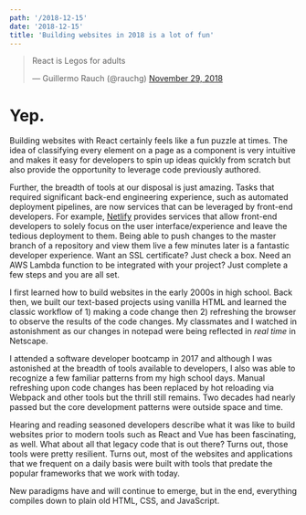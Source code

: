 ```yaml
---
path: '/2018-12-15'
date: '2018-12-15'
title: 'Building websites in 2018 is a lot of fun'
---
```


<blockquote class="twitter-tweet tw-align-center" data-theme="dark" data-lang="en"><p lang="en" dir="ltr">React is Legos for adults</p>&mdash; Guillermo Rauch (@rauchg) <a href="https://twitter.com/rauchg/status/1068183829737664512?ref_src=twsrc%5Etfw">November 29, 2018</a></blockquote>

# Yep.

Building websites with React certainly feels like a fun puzzle at times. The idea of classifying every element on a page as a component is very intuitive and makes it easy for developers to spin up ideas quickly from scratch but also provide the opportunity to leverage code previously authored.

Further, the breadth of tools at our disposal is just amazing. Tasks that required significant back-end engineering experience, such as automated deployment pipelines, are now services that can be leveraged by front-end developers. For example, [Netlify](https://www.netlify.com) provides services that allow front-end developers to solely focus on the user interface/experience and leave the tedious deployment to them. Being able to push changes to the master branch of a repository and view them live a few minutes later is a fantastic developer experience. Want an SSL certificate? Just check a box. Need an AWS Lambda function to be integrated with your project? Just complete a few steps and you are all set.

I first learned how to build websites in the early 2000s in high school. Back then, we built our text-based projects using vanilla HTML and learned the classic workflow of 1) making a code change then 2) refreshing the browser to observe the results of the code changes. My classmates and I watched in astonishment as our changes in notepad were being reflected in _real time_ in Netscape.

I attended a software developer bootcamp in 2017 and although I was astonished at the breadth of tools available to developers, I also was able to recognize a few familiar patterns from my high school days. Manual refreshing upon code changes has been replaced by hot reloading via Webpack and other tools but the thrill still remains. Two decades had nearly passed but the core development patterns were outside space and time.

Hearing and reading seasoned developers describe what it was like to build websites prior to modern tools such as React and Vue has been fascinating, as well. What about all that legacy code that is out there? Turns out, those tools were pretty resilient. Turns out, most of the websites and applications that we frequent on a daily basis were built with tools that predate the popular frameworks that we work with today.

New paradigms have and will continue to emerge, but in the end, everything compiles down to plain old HTML, CSS, and JavaScript.
